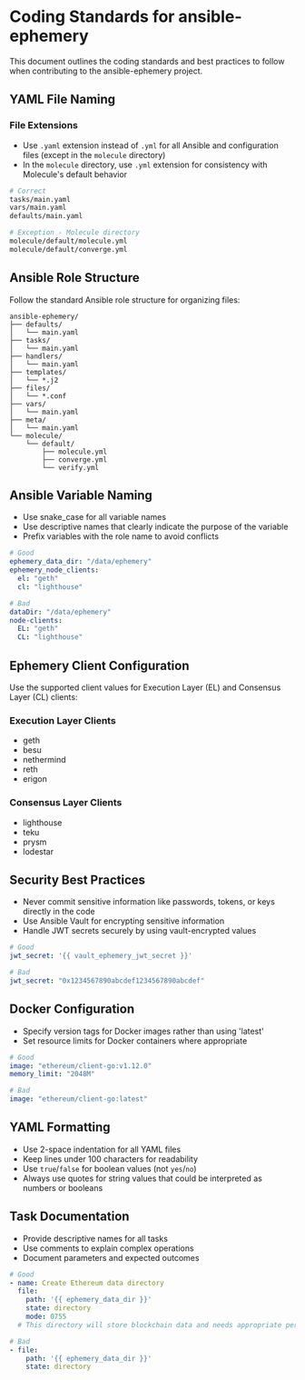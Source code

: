 # Coding Standards for ansible-ephemery

This document outlines the coding standards and best practices to follow when contributing to the ansible-ephemery project.

## YAML File Naming

### File Extensions

- Use `.yaml` extension instead of `.yml` for all Ansible and configuration files (except in the `molecule` directory)
- In the `molecule` directory, use `.yml` extension for consistency with Molecule's default behavior

```bash
# Correct
tasks/main.yaml
vars/main.yaml
defaults/main.yaml

# Exception - Molecule directory
molecule/default/molecule.yml
molecule/default/converge.yml
```

## Ansible Role Structure

Follow the standard Ansible role structure for organizing files:

```plaintext
ansible-ephemery/
├── defaults/
│   └── main.yaml
├── tasks/
│   └── main.yaml
├── handlers/
│   └── main.yaml
├── templates/
│   └── *.j2
├── files/
│   └── *.conf
├── vars/
│   └── main.yaml
├── meta/
│   └── main.yaml
└── molecule/
    └── default/
        ├── molecule.yml
        ├── converge.yml
        └── verify.yml
```

## Ansible Variable Naming

- Use snake_case for all variable names
- Use descriptive names that clearly indicate the purpose of the variable
- Prefix variables with the role name to avoid conflicts

```yaml
# Good
ephemery_data_dir: "/data/ephemery"
ephemery_node_clients:
  el: "geth"
  cl: "lighthouse"

# Bad
dataDir: "/data/ephemery"
node-clients:
  EL: "geth"
  CL: "lighthouse"
```

## Ephemery Client Configuration

Use the supported client values for Execution Layer (EL) and Consensus Layer (CL) clients:

### Execution Layer Clients

- geth
- besu
- nethermind
- reth
- erigon

### Consensus Layer Clients

- lighthouse
- teku
- prysm
- lodestar

## Security Best Practices

- Never commit sensitive information like passwords, tokens, or keys directly in the code
- Use Ansible Vault for encrypting sensitive information
- Handle JWT secrets securely by using vault-encrypted values

```yaml
# Good
jwt_secret: '{{ vault_ephemery_jwt_secret }}'

# Bad
jwt_secret: "0x1234567890abcdef1234567890abcdef"
```

## Docker Configuration

- Specify version tags for Docker images rather than using 'latest'
- Set resource limits for Docker containers where appropriate

```yaml
# Good
image: "ethereum/client-go:v1.12.0"
memory_limit: "2048M"

# Bad
image: "ethereum/client-go:latest"
```

## YAML Formatting

- Use 2-space indentation for all YAML files
- Keep lines under 100 characters for readability
- Use `true`/`false` for boolean values (not `yes`/`no`)
- Always use quotes for string values that could be interpreted as numbers or booleans

## Task Documentation

- Provide descriptive names for all tasks
- Use comments to explain complex operations
- Document parameters and expected outcomes

```yaml
# Good
- name: Create Ethereum data directory
  file:
    path: '{{ ephemery_data_dir }}'
    state: directory
    mode: 0755
  # This directory will store blockchain data and needs appropriate permissions

# Bad
- file:
    path: '{{ ephemery_data_dir }}'
    state: directory
```

